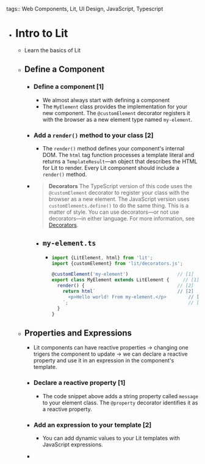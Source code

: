 tags:: Web Components, Lit, UI Design, JavaScript, Typescript

- # Intro to Lit
	- Learn the basics of Lit
	- ## Define a Component
		- ### Define a component [1]
			- We almost always start with defining a component
			- The `MyElement` class provides the implementation for your new component. The `@customElement` decorator registers it with the browser as a new element type named `my-element`.
		- ### Add a `render()` method to your class [2]
			- The `render()` method defines your component's internal DOM. The `html` tag function processes a template literal and returns a `TemplateResult`—an object that describes the HTML for Lit to render. Every Lit component should include a `render()` method.
		- > **Decorators** 
		  > The TypeScript version of this code uses the `@customElement` decorator to register your class with the browser as a new element. The JavaScript version uses `customElements.define()`
		  to do the same thing. This is a matter of style. You can use 
		  decorators—or not use decorators—in either language. For more 
		  information, see [Decorators](https://lit.dev/docs/components/decorators/).
			- ## `my-element.ts`
				- ```typescript
				  import {LitElement, html} from 'lit';
				  import {customElement} from 'lit/decorators.js';
				  
				  @customElement('my-element')					// [1]
				  export class MyElement extends LitElement {     // [1]
				    render() {									// [2]
				      return html`								// [2]
				        <p>Hello world! From my-element.</p>		// [2]
				      `;											// [2]
				    }
				  }
				  
				  ```
	- ## Properties and Expressions
		- Lit components can have reactive properties -> changing one trigers the component to update -> we can declare a reactive property and use it in an expression in the component's template.
		- ### Declare a reactive property [1]
			- The code snippet above adds a string property called `message` to your element class. The `@property` decorator identifies it as a reactive property.
		- ### Add an expression to your template [2]
			- You can add dynamic values to your Lit templates with JavaScript expressions.
		- ```typescript
		  ```